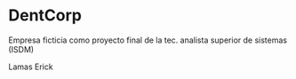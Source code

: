 # DentCorp
Empresa ficticia como proyecto final de la tec. analista superior de sistemas (ISDM)

Lamas Erick
